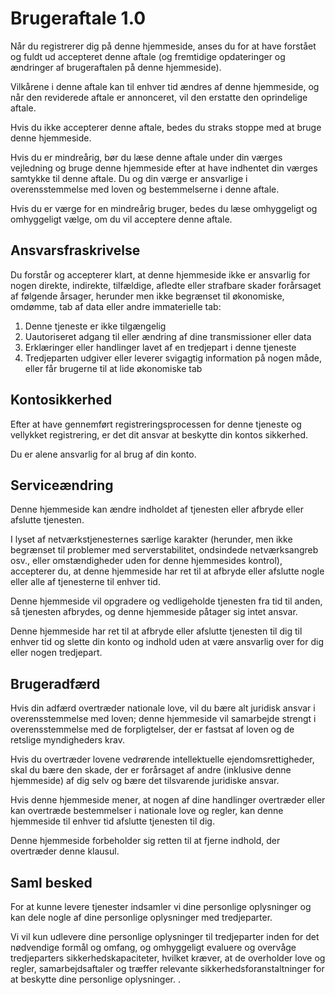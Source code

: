 # Brugeraftale 1.0

Når du registrerer dig på denne hjemmeside, anses du for at have forstået og fuldt ud accepteret denne aftale (og fremtidige opdateringer og ændringer af brugeraftalen på denne hjemmeside).

Vilkårene i denne aftale kan til enhver tid ændres af denne hjemmeside, og når den reviderede aftale er annonceret, vil den erstatte den oprindelige aftale.

Hvis du ikke accepterer denne aftale, bedes du straks stoppe med at bruge denne hjemmeside.

Hvis du er mindreårig, bør du læse denne aftale under din værges vejledning og bruge denne hjemmeside efter at have indhentet din værges samtykke til denne aftale. Du og din værge er ansvarlige i overensstemmelse med loven og bestemmelserne i denne aftale.

Hvis du er værge for en mindreårig bruger, bedes du læse omhyggeligt og omhyggeligt vælge, om du vil acceptere denne aftale.

## Ansvarsfraskrivelse

Du forstår og accepterer klart, at denne hjemmeside ikke er ansvarlig for nogen direkte, indirekte, tilfældige, afledte eller strafbare skader forårsaget af følgende årsager, herunder men ikke begrænset til økonomiske, omdømme, tab af data eller andre immaterielle tab:

1. Denne tjeneste er ikke tilgængelig
1. Uautoriseret adgang til eller ændring af dine transmissioner eller data
1. Erklæringer eller handlinger lavet af en tredjepart i denne tjeneste
1. Tredjeparten udgiver eller leverer svigagtig information på nogen måde, eller får brugerne til at lide økonomiske tab

## Kontosikkerhed

Efter at have gennemført registreringsprocessen for denne tjeneste og vellykket registrering, er det dit ansvar at beskytte din kontos sikkerhed.

Du er alene ansvarlig for al brug af din konto.

## Serviceændring

Denne hjemmeside kan ændre indholdet af tjenesten eller afbryde eller afslutte tjenesten.

I lyset af netværkstjenesternes særlige karakter (herunder, men ikke begrænset til problemer med serverstabilitet, ondsindede netværksangreb osv., eller omstændigheder uden for denne hjemmesides kontrol), accepterer du, at denne hjemmeside har ret til at afbryde eller afslutte nogle eller alle af tjenesterne til enhver tid.

Denne hjemmeside vil opgradere og vedligeholde tjenesten fra tid til anden, så tjenesten afbrydes, og denne hjemmeside påtager sig intet ansvar.

Denne hjemmeside har ret til at afbryde eller afslutte tjenesten til dig til enhver tid og slette din konto og indhold uden at være ansvarlig over for dig eller nogen tredjepart.

## Brugeradfærd

Hvis din adfærd overtræder nationale love, vil du bære alt juridisk ansvar i overensstemmelse med loven; denne hjemmeside vil samarbejde strengt i overensstemmelse med de forpligtelser, der er fastsat af loven og de retslige myndigheders krav.

Hvis du overtræder lovene vedrørende intellektuelle ejendomsrettigheder, skal du bære den skade, der er forårsaget af andre (inklusive denne hjemmeside) af dig selv og bære det tilsvarende juridiske ansvar.

Hvis denne hjemmeside mener, at nogen af ​​dine handlinger overtræder eller kan overtræde bestemmelser i nationale love og regler, kan denne hjemmeside til enhver tid afslutte tjenesten til dig.

Denne hjemmeside forbeholder sig retten til at fjerne indhold, der overtræder denne klausul.

## Saml besked

For at kunne levere tjenester indsamler vi dine personlige oplysninger og kan dele nogle af dine personlige oplysninger med tredjeparter.

Vi vil kun udlevere dine personlige oplysninger til tredjeparter inden for det nødvendige formål og omfang, og omhyggeligt evaluere og overvåge tredjeparters sikkerhedskapaciteter, hvilket kræver, at de overholder love og regler, samarbejdsaftaler og træffer relevante sikkerhedsforanstaltninger for at beskytte dine personlige oplysninger. .
